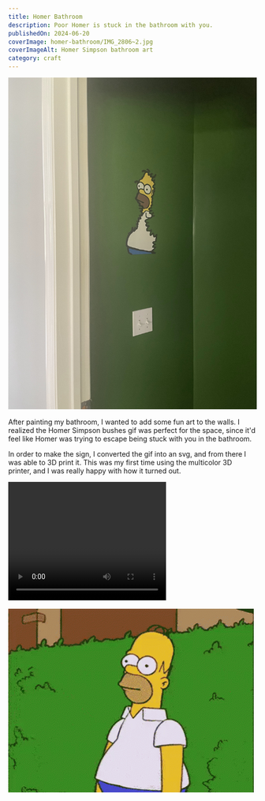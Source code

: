 ```yaml
---
title: Homer Bathroom
description: Poor Homer is stuck in the bathroom with you.
publishedOn: 2024-06-20
coverImage: homer-bathroom/IMG_2806~2.jpg
coverImageAlt: Homer Simpson bathroom art
category: craft
---
```


![homer-bathroom/IMG_2806.jpeg](homer-bathroom/IMG_2806.jpeg)

After painting my bathroom, I wanted to add some fun art to the walls. I realized the Homer Simpson bushes gif
was perfect for the space, since it'd feel  like Homer was trying to escape being stuck with you in the bathroom.

In order to make the sign, I converted the gif into an svg, and from there I was able to 3D print it.
This was my first time using the multicolor 3D printer, and I was really happy with how it turned out.

<div class="flex flex-col items-center justify-center">
  <video width="320" height="240" controls>
    <source src="/public/content/projects/homer-bathroom/IMG_2810.MOV" type="video/mp4">
  </video>
</div>

![homer-bathroom/IMG_2813.GIF](homer-bathroom/IMG_2813.GIF)

